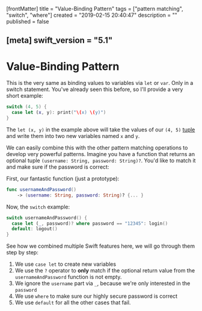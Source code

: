 [frontMatter]
title = "Value-Binding Pattern"
tags = ["pattern matching", "switch", "where"]
created = "2019-02-15 20:40:47"
description = ""
published = false

[meta]
swift_version = "5.1"
---

# Value-Binding Pattern

This is the very same as binding values to variables via `let` or `var`.
Only in a switch statement. You\'ve already seen this before, so I\'ll
provide a very short example:

``` Swift
switch (4, 5) {
  case let (x, y): print("\(x) \(y)")
}
```

The `let (x, y)` in the example above will take the values of our `(4, 5)` [tuple](apv::tuple) and write them into two new variables named `x` and `y`.

We can easily combine this with the other pattern matching operations to develop very powerful patterns. Imagine you have a function that returns an optional tuple `(username: String, password: String)?`. You'd like to match it and make sure if the password is correct:

First, our fantastic function (just a prototype):

``` Swift
func usernameAndPassword() 
    -> (username: String, password: String)? {... }
```

Now, the `switch` example:

``` Swift
switch usernameAndPassword() {
  case let (_, password)? where password == "12345": login()
  default: logout()
}
```

See how we combined multiple Swift features here, we will go through them step by step:

1. We use `case let` to create new variables
2. We use the `?` operator to **only** match if the optional return value from the
   `usernameAndPassword` function is not empty.
3. We ignore the `username` part via `_`, because we're only interested in the `password`
4. We use `where` to make sure our highly secure password is correct
5. We use `default` for all the other cases that fail.
